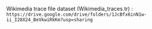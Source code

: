 Wikimedia trace file dataset (Wikimedia_traces.tr) : `https://drive.google.com/drive/folders/1JcBfx6inN1w-ii_I28X24_BeVkwiRkKm?usp=sharing`
